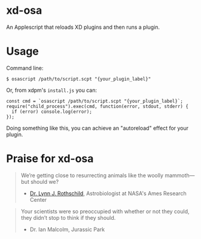 # xd-osa

An Applescript that reloads XD plugins and then runs a plugin.

# Usage

Command line:

```
$ osascript /path/to/script.scpt "{your_plugin_label}"
```

Or, from xdpm's `install.js` you can:

```
const cmd = `osascript /path/to/script.scpt "{your_plugin_label}`;
require("child_process").exec(cmd, function(error, stdout, stderr) {
  if (error) console.log(error);
});
```

Doing something like this, you can achieve an "autoreload" effect for your plugin.

# Praise for xd-osa

> We’re getting close to resurrecting animals like the woolly mammoth—but should we?
>
> - [Dr. Lynn J. Rothschild](https://qz.com/1566083/we-shouldnt-bring-back-extinct-animals-like-the-woolly-mammoth/), Astrobiologist at NASA's Ames Research Center

> Your scientists were so preoccupied with whether or not they could, they didn’t stop to think if they should.
>
> - Dr. Ian Malcolm, Jurassic Park
